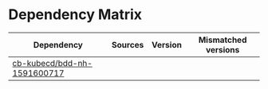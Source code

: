 # Dependency Matrix

Dependency | Sources | Version | Mismatched versions
---------- | ------- | ------- | -------------------
[cb-kubecd/bdd-nh-1591600717](https://github.com/cb-kubecd/bdd-nh-1591600717.git) |  | []() | 
